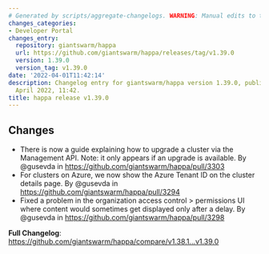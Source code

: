 ```yaml
---
# Generated by scripts/aggregate-changelogs. WARNING: Manual edits to this files will be overwritten.
changes_categories:
- Developer Portal
changes_entry:
  repository: giantswarm/happa
  url: https://github.com/giantswarm/happa/releases/tag/v1.39.0
  version: 1.39.0
  version_tag: v1.39.0
date: '2022-04-01T11:42:14'
description: Changelog entry for giantswarm/happa version 1.39.0, published on 01
  April 2022, 11:42.
title: happa release v1.39.0
---
```


## Changes

* There is now a guide explaining how to upgrade a cluster via the Management API. Note: it only appears if an upgrade is available. By @gusevda in https://github.com/giantswarm/happa/pull/3303
* For clusters on Azure, we now show the Azure Tenant ID on the cluster details page. By @gusevda in https://github.com/giantswarm/happa/pull/3294
* Fixed a problem in the organization access control > permissions UI where content would sometimes get displayed only after a delay. By @gusevda in https://github.com/giantswarm/happa/pull/3298

**Full Changelog**: https://github.com/giantswarm/happa/compare/v1.38.1...v1.39.0
